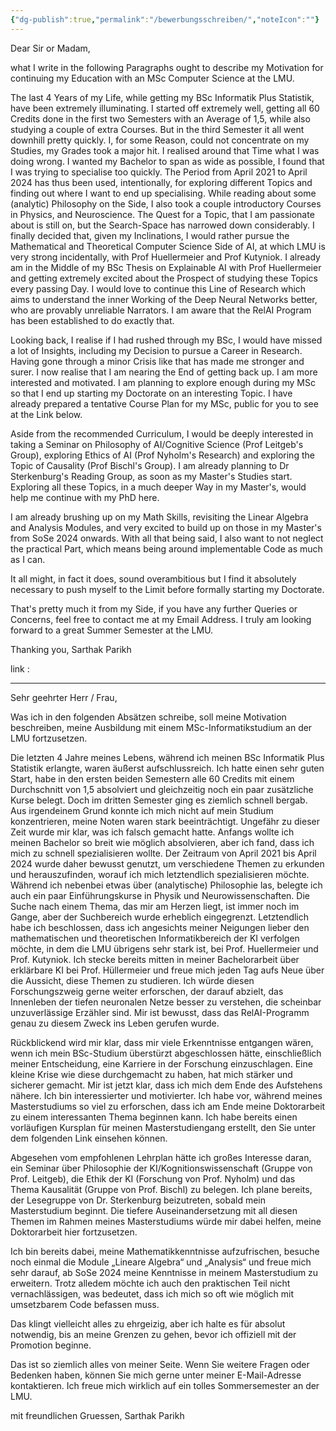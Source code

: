 ```yaml
---
{"dg-publish":true,"permalink":"/bewerbungsschreiben/","noteIcon":""}
---
```




Dear Sir or Madam,

what I write in the following Paragraphs ought to describe my Motivation for continuing my Education with an MSc Computer Science at the LMU. 

The last 4 Years of my Life, while getting my BSc Informatik Plus Statistik, have been extremely illuminating. I started off extremely well, getting all 60 Credits done in the first two Semesters with an Average of 1,5, while also studying a couple of extra Courses. But in the third Semester it all went downhill pretty quickly. I, for some Reason, could not concentrate on my Studies, my Grades took a major hit. I realised around that Time what I was doing wrong. I wanted my Bachelor to span as wide as possible, I found that I was trying to specialise too quickly. The Period from April 2021 to April 2024 has thus been used, intentionally, for exploring different Topics and finding out where I want to end up specialising. While reading about some (analytic) Philosophy on the Side, I also took a couple introductory Courses in Physics, and Neuroscience. The Quest for a Topic, that I am passionate about is still on, but the Search-Space has narrowed down considerably. I finally decided that, given my Inclinations, I would rather pursue the Mathematical and Theoretical Computer Science Side of AI, at which LMU is very strong incidentally, with Prof Huellermeier and Prof Kutyniok. I already am in the Middle of my BSc Thesis on Explainable AI with Prof Huellermeier and getting extremely excited about the Prospect of studying these Topics every passing Day. I would love to continue this Line of Research which aims to understand the inner Working of the Deep Neural Networks better, who are provably unreliable Narrators. I am aware that the RelAI Program has been established to do exactly that. 

Looking back, I realise if I had rushed through my BSc, I would have missed a lot of Insights, including my Decision to pursue a Career in Research. Having gone through a minor Crisis like that has made me stronger and surer. I now realise that I am nearing the End of getting back up. I am more interested and motivated. I am planning to explore enough during my MSc so that I end up starting my Doctorate on an interesting Topic. I have already prepared a tentative Course Plan for my MSc, public for you to see at the Link below. 

Aside from the recommended Curriculum, I would be deeply interested in taking a Seminar on Philosophy of AI/Cognitive Science (Prof Leitgeb's Group), exploring Ethics of AI (Prof Nyholm's Research) and exploring the Topic of Causality (Prof Bischl's Group). I am already planning to Dr Sterkenburg's Reading Group, as soon as my Master's Studies start. Exploring all these Topics, in a much deeper Way in my Master's, would help me continue with my PhD here. 

I am already brushing up on my Math Skills, revisiting the Linear Algebra and Analysis Modules, and very excited to build up on those in my Master's from SoSe 2024 onwards. With all that being said, I also want to not neglect the practical Part, which means being around implementable Code as much as I can. 

It all might, in fact it does, sound overambitious but I find it absolutely necessary to push myself to the Limit before formally starting my Doctorate. 

That's pretty much it from my Side, if you have any further Queries or Concerns, feel free to contact me at my Email Address. I truly am looking forward to a great Summer Semester at the LMU. 

Thanking you,
Sarthak Parikh

link : 



----


Sehr geehrter Herr / Frau, 

Was ich in den folgenden Absätzen schreibe, soll meine Motivation beschreiben, meine Ausbildung mit einem MSc-Informatikstudium an der LMU fortzusetzen. 

Die letzten 4 Jahre meines Lebens, während ich meinen BSc Informatik Plus Statistik erlangte, waren äußerst aufschlussreich. Ich hatte einen sehr guten Start, habe in den ersten beiden Semestern alle 60 Credits mit einem Durchschnitt von 1,5 absolviert und gleichzeitig noch ein paar zusätzliche Kurse belegt. Doch im dritten Semester ging es ziemlich schnell bergab. Aus irgendeinem Grund konnte ich mich nicht auf mein Studium konzentrieren, meine Noten waren stark beeinträchtigt. Ungefähr zu dieser Zeit wurde mir klar, was ich falsch gemacht hatte. Anfangs wollte ich meinen Bachelor so breit wie möglich absolvieren, aber ich fand, dass ich mich zu schnell spezialisieren wollte. Der Zeitraum von April 2021 bis April 2024 wurde daher bewusst genutzt, um verschiedene Themen zu erkunden und herauszufinden, worauf ich mich letztendlich spezialisieren möchte. Während ich nebenbei etwas über (analytische) Philosophie las, belegte ich auch ein paar Einführungskurse in Physik und Neurowissenschaften. Die Suche nach einem Thema, das mir am Herzen liegt, ist immer noch im Gange, aber der Suchbereich wurde erheblich eingegrenzt. Letztendlich habe ich beschlossen, dass ich angesichts meiner Neigungen lieber den mathematischen und theoretischen Informatikbereich der KI verfolgen möchte, in dem die LMU übrigens sehr stark ist, bei Prof. Huellermeier und Prof. Kutyniok. Ich stecke bereits mitten in meiner Bachelorarbeit über erklärbare KI bei Prof. Hüllermeier und freue mich jeden Tag aufs Neue über die Aussicht, diese Themen zu studieren. Ich würde diesen Forschungszweig gerne weiter erforschen, der darauf abzielt, das Innenleben der tiefen neuronalen Netze besser zu verstehen, die scheinbar unzuverlässige Erzähler sind. Mir ist bewusst, dass das RelAI-Programm genau zu diesem Zweck ins Leben gerufen wurde. 

Rückblickend wird mir klar, dass mir viele Erkenntnisse entgangen wären, wenn ich mein BSc-Studium überstürzt abgeschlossen hätte, einschließlich meiner Entscheidung, eine Karriere in der Forschung einzuschlagen. Eine kleine Krise wie diese durchgemacht zu haben, hat mich stärker und sicherer gemacht. Mir ist jetzt klar, dass ich mich dem Ende des Aufstehens nähere. Ich bin interessierter und motivierter. Ich habe vor, während meines Masterstudiums so viel zu erforschen, dass ich am Ende meine Doktorarbeit zu einem interessanten Thema beginnen kann. Ich habe bereits einen vorläufigen Kursplan für meinen Masterstudiengang erstellt, den Sie unter dem folgenden Link einsehen können.

Abgesehen vom empfohlenen Lehrplan hätte ich großes Interesse daran, ein Seminar über Philosophie der KI/Kognitionswissenschaft (Gruppe von Prof. Leitgeb), die Ethik der KI (Forschung von Prof. Nyholm) und das Thema Kausalität (Gruppe von Prof. Bischl) zu belegen. Ich plane bereits, der Lesegruppe von Dr. Sterkenburg beizutreten, sobald mein Masterstudium beginnt. Die tiefere Auseinandersetzung mit all diesen Themen im Rahmen meines Masterstudiums würde mir dabei helfen, meine Doktorarbeit hier fortzusetzen. 

Ich bin bereits dabei, meine Mathematikkenntnisse aufzufrischen, besuche noch einmal die Module „Lineare Algebra“ und „Analysis“ und freue mich sehr darauf, ab SoSe 2024 meine Kenntnisse in meinem Masterstudium zu erweitern. Trotz alledem möchte ich auch den praktischen Teil nicht vernachlässigen, was bedeutet, dass ich mich so oft wie möglich mit umsetzbarem Code befassen muss.

Das klingt vielleicht alles zu ehrgeizig, aber ich halte es für absolut notwendig, bis an meine Grenzen zu gehen, bevor ich offiziell mit der Promotion beginne. 

Das ist so ziemlich alles von meiner Seite. Wenn Sie weitere Fragen oder Bedenken haben, können Sie mich gerne unter meiner E-Mail-Adresse kontaktieren. Ich freue mich wirklich auf ein tolles Sommersemester an der LMU. 

mit freundlichen Gruessen,
Sarthak Parikh